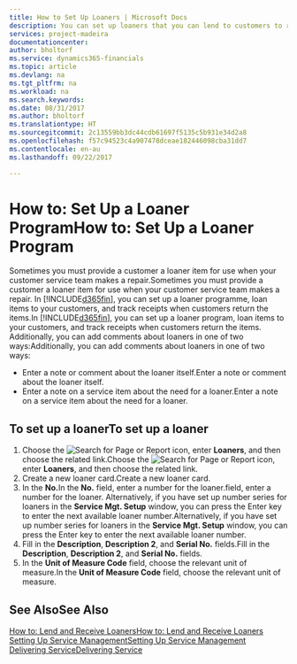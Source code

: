 ```yaml
---
title: How to Set Up Loaners | Microsoft Docs
description: You can set up loaners that you can lend to customers to replace service items while they are in service.
services: project-madeira
documentationcenter: 
author: bholtorf
ms.service: dynamics365-financials
ms.topic: article
ms.devlang: na
ms.tgt_pltfrm: na
ms.workload: na
ms.search.keywords: 
ms.date: 08/31/2017
ms.author: bholtorf
ms.translationtype: HT
ms.sourcegitcommit: 2c13559bb3dc44cdb61697f5135c5b931e34d2a8
ms.openlocfilehash: f57c94523c4a907478dceae182446098cba31dd7
ms.contentlocale: en-au
ms.lasthandoff: 09/22/2017

---
```

# <a name="how-to-set-up-a-loaner-program"></a><span data-ttu-id="a9c30-103">How to: Set Up a Loaner Program</span><span class="sxs-lookup"><span data-stu-id="a9c30-103">How to: Set Up a Loaner Program</span></span>
<span data-ttu-id="a9c30-104">Sometimes you must provide a customer a loaner item for use when your customer service team makes a repair.</span><span class="sxs-lookup"><span data-stu-id="a9c30-104">Sometimes you must provide a customer a loaner item for use when your customer service team makes a repair.</span></span> <span data-ttu-id="a9c30-105">In [!INCLUDE[d365fin](includes/d365fin_md.md)], you can set up a loaner programme, loan items to your customers, and track receipts when customers return the items.</span><span class="sxs-lookup"><span data-stu-id="a9c30-105">In [!INCLUDE[d365fin](includes/d365fin_md.md)], you can set up a loaner program, loan items to your customers, and track receipts when customers return the items.</span></span> <span data-ttu-id="a9c30-106">Additionally, you can add comments about loaners in one of two ways:</span><span class="sxs-lookup"><span data-stu-id="a9c30-106">Additionally, you can add comments about loaners in one of two ways:</span></span>  
  
* <span data-ttu-id="a9c30-107">Enter a note or comment about the loaner itself.</span><span class="sxs-lookup"><span data-stu-id="a9c30-107">Enter a note or comment about the loaner itself.</span></span>  
* <span data-ttu-id="a9c30-108">Enter a note on a service item about the need for a loaner.</span><span class="sxs-lookup"><span data-stu-id="a9c30-108">Enter a note on a service item about the need for a loaner.</span></span>  

## <a name="to-set-up-a-loaner"></a><span data-ttu-id="a9c30-109">To set up a loaner</span><span class="sxs-lookup"><span data-stu-id="a9c30-109">To set up a loaner</span></span>  
1. <span data-ttu-id="a9c30-110">Choose the ![Search for Page or Report](media/ui-search/search_small.png "Search for Page or Report icon") icon, enter **Loaners**, and then choose the related link.</span><span class="sxs-lookup"><span data-stu-id="a9c30-110">Choose the ![Search for Page or Report](media/ui-search/search_small.png "Search for Page or Report icon") icon, enter **Loaners**, and then choose the related link.</span></span>  
2. <span data-ttu-id="a9c30-111">Create a new loaner card.</span><span class="sxs-lookup"><span data-stu-id="a9c30-111">Create a new loaner card.</span></span> 
3. <span data-ttu-id="a9c30-112">In the **No.**</span><span class="sxs-lookup"><span data-stu-id="a9c30-112">In the **No.**</span></span> <span data-ttu-id="a9c30-113">field, enter a number for the loaner.</span><span class="sxs-lookup"><span data-stu-id="a9c30-113">field, enter a number for the loaner.</span></span> <span data-ttu-id="a9c30-114">Alternatively, if you have set up number series for loaners in the **Service Mgt. Setup** window, you can press the Enter key to enter the next available loaner number.</span><span class="sxs-lookup"><span data-stu-id="a9c30-114">Alternatively, if you have set up number series for loaners in the **Service Mgt. Setup** window, you can press the Enter key to enter the next available loaner number.</span></span>  
4. <span data-ttu-id="a9c30-115">Fill in the **Description**, **Description 2**, and **Serial No.** fields.</span><span class="sxs-lookup"><span data-stu-id="a9c30-115">Fill in the **Description**, **Description 2**, and **Serial No.** fields.</span></span>  
5. <span data-ttu-id="a9c30-116">In the **Unit of Measure Code** field, choose the relevant unit of measure.</span><span class="sxs-lookup"><span data-stu-id="a9c30-116">In the **Unit of Measure Code** field, choose the relevant unit of measure.</span></span>  
  
## <a name="see-also"></a><span data-ttu-id="a9c30-117">See Also</span><span class="sxs-lookup"><span data-stu-id="a9c30-117">See Also</span></span>
[<span data-ttu-id="a9c30-118">How to: Lend and Receive Loaners</span><span class="sxs-lookup"><span data-stu-id="a9c30-118">How to: Lend and Receive Loaners</span></span>](service-how-to-lend-receive-loaners.md)  
[<span data-ttu-id="a9c30-119">Setting Up Service Management</span><span class="sxs-lookup"><span data-stu-id="a9c30-119">Setting Up Service Management</span></span>](service-setup-service.md)  
[<span data-ttu-id="a9c30-120">Delivering Service</span><span class="sxs-lookup"><span data-stu-id="a9c30-120">Delivering Service</span></span>](service-deliver-service.md)  


